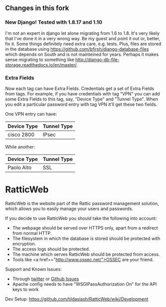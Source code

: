 ## Changes in this fork

### New Django! Tested with 1.8.17 and 1.10

I'm not an expert in django let alone migrating from 1.6 to 1.8. It's very likely that I've done it in a very wrong way. Be my guest and point it out or, better, fix it. Some things definitely need extra care, e.g. tests. Plus, files are stored in the database using https://github.com/bfirsh/django-database-files which depends on South and is not mainteined for years. Perhaps it makes sense migrating to something like http://django-db-file-storage.readthedocs.io/en/master/.

### Extra Fields

Now each tag can have Extra Fields. Credentials get a set of Extra Fields from tags.
For example, if you have credentials with tag "VPN" you can add some Extra Fields to this tag, say, "Device Type" and "Tunnel Type". When you edit a particular password entry with tag VPN it'll get these two fields. 

One VPN entry can have:

Device Type | Tunnel Type
------------|--------------
cisco 2800 | IPsec

While another:

Device Type | Tunnel Type
------------|--------------
Paolo Alto | SSL



RatticWeb
=========

RatticWeb is the website part of the Rattic password management solution, which allows you to easily manage your users and passwords.

If you decide to use RatticWeb you should take the following into account:
* The webpage should be served over HTTPS only, apart from a redirect from normal HTTP.
* The filesystem in which the database is stored should be protected with encryption.
* The access logs should be protected.
* The machine which serves RatticWeb should be protected from access.
* Tools like <a href=="http://www.ossec.net/">OSSEC</a> are your friend.

Support and Known Issues:
* Through <a href="http://twitter.com/RatticDB">twitter</a> or <a href="https://github.com/tildaslash/RatticWeb/issues?state=open">Github Issues</a>
* Apache config needs to have "WSGIPassAuthorization On" for the API keys to work  

Dev Setup: <https://github.com/tildaslash/RatticWeb/wiki/Development>

